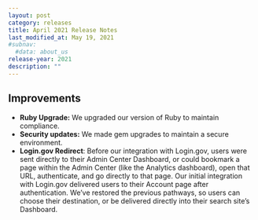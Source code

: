 ```yaml
---
layout: post
category: releases
title: April 2021 Release Notes
last_modified_at: May 19, 2021
#subnav:
  #data: about_us
release-year: 2021
description: ""
---
```

## Improvements

* **Ruby Upgrade:** We upgraded our version of Ruby to maintain compliance.
* **Security updates:** We made gem upgrades to maintain a secure environment.
* **Login.gov Redirect**: Before our integration with Login.gov, users were sent directly to their Admin Center Dashboard, or could bookmark a page within the Admin Center (like the Analytics dashboard), open that URL, authenticate, and go directly to that page. Our initial integration with Login.gov delivered users to their Account page after authentication. We’ve restored the previous pathways, so users can choose their destination, or be delivered directly into their search site’s Dashboard.